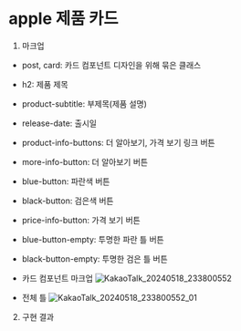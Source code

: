 # apple 제품 카드

1. 마크업
- post, card: 카드 컴포넌트 디자인을 위해 묶은 클래스
- h2: 제품 제목
- product-subtitle: 부제목(제품 설명)
- release-date: 출시일
- product-info-buttons: 더 알아보기, 가격 보기 링크 버튼
- more-info-button: 더 알아보기 버튼
- blue-button: 파란색 버튼
- black-button: 검은색 버튼
- price-info-button: 가격 보기 버튼
- blue-button-empty: 투명한 파란 틀 버튼
- black-button-empty: 투명한 검은 틀 버튼


- 카드 컴포넌트 마크업
![KakaoTalk_20240518_233800552](https://github.com/2yerin/homework/assets/86153067/7a4f6c1f-5f75-4783-bdc3-03199dfa06f2)

- 전체 틀
![KakaoTalk_20240518_233800552_01](https://github.com/2yerin/homework/assets/86153067/f14cae95-bd88-4b8d-af0b-9c4287e87d5f)


2. 구현 결과
